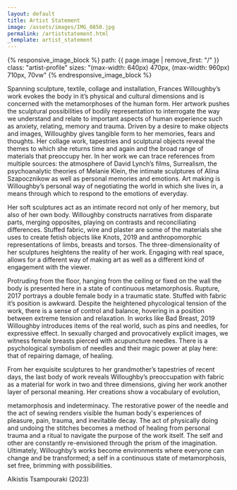 ```yaml
---
layout: default
title: Artist Statement
image: /assets/images/IMG_0850.jpg
permalink: /artiststatement.html
_template: artist_statement
---
```


<div markdown="0">
{% responsive_image_block %}
path: {{ page.image | remove_first: "/" }}
class: "artist-profile"
sizes: "(max-width: 640px) 470px, (max-width: 960px) 710px, 70vw"
{% endresponsive_image_block %}
</div>

Spanning sculpture, textile, collage and installation, Frances Willoughby’s work evokes the body in it’s physical and cultural dimensions and is concerned with the metamorphoses of the human form. Her artwork pushes the sculptural possibilities of bodily representation to interrogate the way we understand and relate to important aspects of human experience such as anxiety, relating, memory and trauma. Driven by a desire to make objects and images, Willoughby gives tangible form to her memories, fears and thoughts. Her collage work, tapestries and sculptural objects reveal the themes to which she returns time and again and the broad range of materials that preoccupy her. In her work we can trace references from multiple sources: the atmosphere of David Lynch’s films, Surrealism, the psychoanalytic theories of Melanie Klein, the intimate sculptures of Alina Szapocznikow as well as personal memories and emotions. Art making is Willoughby’s personal way of negotiating the world in which she lives in, a means through which to respond to the emotions of everyday.

Her soft sculptures act as an intimate record not only of her memory, but also of her own body. Willoughby constructs narratives from disparate parts, merging opposites, playing on contrasts and reconciliating differences. Stuffed fabric, wire and plaster are some of the materials she uses to create fetish objects like Knots, 2019 and anthropomorphic representations of limbs, breasts and torsos. The three-dimensionality of her sculptures heightens the reality of her work. Engaging with real space, allows for a different way of making art as well as a different kind of engagement with the viewer.

Protruding from the floor, hanging from the ceiling or fixed on the wall the body is presented here in a state of continuous metamorphosis. Rupture, 2017 portrays a double female body in a traumatic state. Stuffed with fabric it’s position is awkward. Despite the heightened phycological tension of the work, there is a sense of control and balance, hovering in a position between extreme tension and relaxation. In works like Bad Breast, 2019 Willoughby introduces items of the real world, such as pins and needles, for expressive effect. In sexually charged and provocatively explicit images, we witness female breasts pierced with acupuncture needles. There is a psychological symbolism of needles and their magic power at play here: that of repairing damage, of healing.

From her exquisite sculptures to her grandmother’s tapestries of recent days, the last body of work reveals Willoughby’s preoccupation with fabric as a material for work in two and three dimensions, giving her work another layer of personal meaning. Her creations show a vocabulary of evolution,

metamorphosis and indeterminacy. The restorative power of the needle and the act of sewing renders visible the human body's experiences of pleasure, pain, trauma, and inevitable decay. The act of physically doing and undoing the stitches becomes a method of healing from personal trauma and a ritual to navigate the purpose of the work itself. The self and other are constantly re-envisioned through the prism of the imagination. Ultimately, Willoughby’s works become environments where everyone can change and be transformed; a self in a continuous state of metamorphosis, set free, brimming with possibilities.

Alkistis Tsampouraki (2023)
